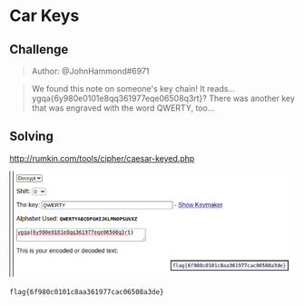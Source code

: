 # Car Keys

## Challenge
>Author: @JohnHammond#6971

>We found this note on someone's key chain! It reads... ygqa{6y980e0101e8qq361977eqe06508q3rt}? There was another key that was engraved with the word QWERTY, too...



## Solving
http://rumkin.com/tools/cipher/caesar-keyed.php

![flag](flag.png)

`flag{6f980c0101c8aa361977cac06508a3de}`
